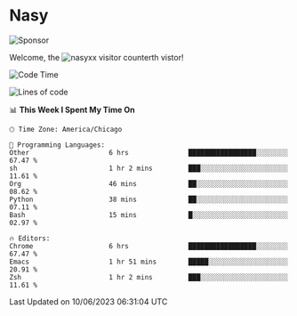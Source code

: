 # Nasy

<!--
<p align="center">
<img height="200" src="https://github-readme-stats.vercel.app/api?username=nasyxx&count_private=true&show_icons=true&theme=dracula&include_all_commits=true"/>
<img height="200" src="https://github-readme-stats.vercel.app/api/top-langs/?username=nasyxx&theme=dracula&hide=html,jupyter+notebook&count_private=true&show_icons=true"/>
</p>

  
----------------
-->

![Sponsor](https://img.shields.io/static/v1.svg?label=Sponsor&message=%E2%9D%A4&logo=GitHub&style=flat&color=pink)
 
Welcome, the ![nasyxx visitor counter](https://count.getloli.com/get/@nasyxx?theme=rule34)th vistor!
 
<!--START_SECTION:waka-->
![Code Time](http://img.shields.io/badge/Code%20Time-3%2C562%20hrs%2024%20mins-blue)

![Lines of code](https://img.shields.io/badge/From%20Hello%20World%20I%27ve%20Written-6.3%20million%20lines%20of%20code-blue)

📊 **This Week I Spent My Time On** 

```text
🕑︎ Time Zone: America/Chicago

💬 Programming Languages: 
Other                    6 hrs               █████████████████░░░░░░░░   67.47 % 
sh                       1 hr 2 mins         ███░░░░░░░░░░░░░░░░░░░░░░   11.61 % 
Org                      46 mins             ██░░░░░░░░░░░░░░░░░░░░░░░   08.62 % 
Python                   38 mins             ██░░░░░░░░░░░░░░░░░░░░░░░   07.11 % 
Bash                     15 mins             █░░░░░░░░░░░░░░░░░░░░░░░░   02.97 % 

🔥 Editors: 
Chrome                   6 hrs               █████████████████░░░░░░░░   67.47 % 
Emacs                    1 hr 51 mins        █████░░░░░░░░░░░░░░░░░░░░   20.91 % 
Zsh                      1 hr 2 mins         ███░░░░░░░░░░░░░░░░░░░░░░   11.61 % 
```


 Last Updated on 10/06/2023 06:31:04 UTC
<!--END_SECTION:waka-->

<!-- ![visitors](https://visitor-badge.laobi.icu/badge?page_id=nasyxx.nasyxx) -->

